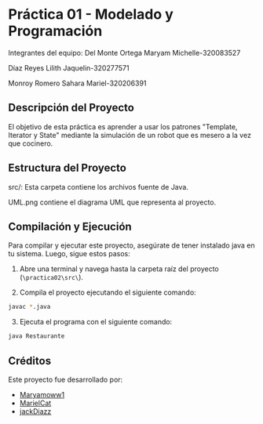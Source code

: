 # Práctica 01 - Modelado y Programación
Integrantes del equipo:
Del Monte Ortega Maryam Michelle-320083527

Díaz Reyes Lilith Jaquelin-320277571

Monroy Romero Sahara Mariel-320206391

## Descripción del Proyecto

El objetivo de esta práctica es aprender a usar los patrones "Template, Iterator y State" mediante la simulación de un robot que es mesero a la vez que cocinero.

## Estructura del Proyecto

src/: Esta carpeta contiene los archivos fuente de Java.

UML.png contiene el diagrama UML que representa al proyecto.

## Compilación y Ejecución

Para compilar y ejecutar este proyecto, asegúrate de tener instalado java en tu sistema. Luego, sigue estos pasos:

1. Abre una terminal y navega hasta la carpeta raíz del proyecto (`\practica02\src\`).

2. Compila el proyecto ejecutando el siguiente comando:

```bash
javac *.java
```
3. Ejecuta el programa con el siguiente comando:
```bash
java Restaurante
```

## Créditos

Este proyecto fue desarrollado por:

- [Maryamoww1](https://github.com/maryamoww1)
- [MarielCat](https://github.com/MarielCat)
- [jackDiazz](https://github.com/jackDiazz)
